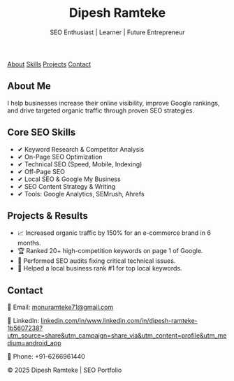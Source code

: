 <!DOCTYPE html>
<html lang="en">
<head>
  <meta charset="UTF-8">
  <meta name="viewport" content="width=device-width, initial-scale=1.0">
   <header>
    <h1>Dipesh Ramteke</h1>
    <p>SEO Enthusiast | Learner | Future Entrepreneur</p>
  </header>

  <nav>
    <a href="#about">About</a>
    <a href="#skills">Skills</a>
    <a href="#projects">Projects</a>
    <a href="#contact">Contact</a>
  </nav>

  <section id="about" class="about">
    <h2>About Me</h2>
    <p>I help businesses increase their online visibility, improve Google rankings, and drive targeted organic traffic through proven SEO strategies.</p>
  </section>

  <section id="skills" class="skills">
    <h2>Core SEO Skills</h2>
    <ul>
      <li>✔ Keyword Research & Competitor Analysis</li>
      <li>✔ On-Page SEO Optimization</li>
      <li>✔ Technical SEO (Speed, Mobile, Indexing)</li>
      <li>✔ Off-Page SEO</li>
      <li>✔ Local SEO & Google My Business</li>
      <li>✔ SEO Content Strategy & Writing</li>
      <li>✔ Tools: Google Analytics, SEMrush, Ahrefs</li>
    </ul>
  </section>

  <section id="projects" class="projects">
    <h2>Projects & Results</h2>
    <ul>
      <li>📈 Increased organic traffic by 150% for an e-commerce brand in 6 months.</li>
      <li>🏆 Ranked 20+ high-competition keywords on page 1 of Google.</li>
      <li>🔧 Performed SEO audits fixing critical technical issues.</li>
      <li>📍 Helped a local business rank #1 for top local keywords.</li>
    </ul>
  </section>

  <section id="contact" class="contact">
    <h2>Contact</h2>
    <p>📧 Email: <a href="mailto:yourname@email.com">monuramteke71@gmail.com</a></p>
    <p>💼 LinkedIn: <a href="#">linkedin.com/in/www.linkedin.com/in/dipesh-ramteke-1b5607238?utm_source=share&utm_campaign=share_via&utm_content=profile&utm_medium=android_app</a></p>
    <p>📱 Phone: +91-6266961440</p>
  </section>

  <footer>
    <p>© 2025 Dipesh Ramteke | SEO Portfolio</p>
  </footer>

</body>
</html>
